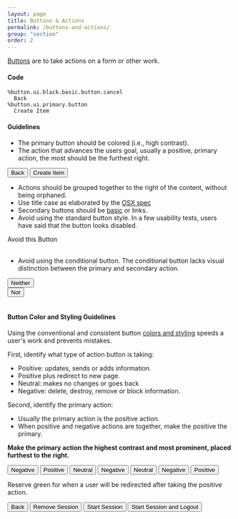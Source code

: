 ```yaml
---
layout: page
title: Buttons & Actions
permalink: /buttons-and-actions/
group: "section"
order: 2
---
```


[Buttons](http://semantic-ui.com/elements/button.html#basic) are to take actions on a form or other work.

#### Code

    %button.ui.black.basic.button.cancel
      Back
    %button.ui.primary.button
      Create Item

#### Guidelines
- The primary button should be colored (i.e., high contrast).
- The action that advances the users goal, usually a positive, primary action, the most should be the furthest right.

<button class="ui black basic button cancel">
  Back
</button>
<button class="ui primary button">
  Create Item
</button>

- Actions should be grouped together to the right of the content, without being orphaned.
- Use title case as elaborated by the [OSX spec](https://developer.apple.com/library/mac/documentation/UserExperience/Conceptual/OSXHIGuidelines/TerminologyWording.html#//apple_ref/doc/uid/20000957-CH15-SW4)
- Secondary buttons should be [basic](http://semantic-ui.com/elements/button.html#basic) or links.
- Avoid using the standard button style. In a few usability tests, users have said that the button looks disabled.

<div class="ui button">
  Avoid this Button
</div>
<br>

- Avoid using the conditional button. The conditional button lacks visual distinction between the primary and secondary action.
<div class="ui buttons">
  <button class="ui negative button">Neither</button>
  <div class="or"></div>
  <button class="ui primary button">Nor</button>
</div>
<br>

#### Button Color and Styling Guidelines
Using the conventional and consistent button [colors and styling](http://uxmovement.com/buttons/how-button-color-contrast-guides-users-to-action/) speeds a user's work and prevents mistakes.

First, identify what type of action button is taking:

- Positive: updates, sends or adds information.
- Positive plus redirect to new page.
- Neutral: makes no changes or goes back
- Negative: delete, destroy, remove or block information.

Second, identify the primary action:

- Usually the primary action is the positive action. 
- When positive and negative actions are together, make the positive the primary.

**Make the primary action the highest contrast and most prominent, placed furthest to the right.**

<button class="ui red basic button">
  Negative
</button>
<button class="ui primary button">Positive</button><i class="checkmark icon"></i>

<button class="ui black basic button">
  Neutral
</button>
<button class="ui negative button">Negative</button><i class="checkmark icon"></i>

<button class="ui black basic button">
  Neutral
</button>
<button class="ui red basic button">
  Negative
</button>
<button class="ui primary button">Positive</button><i class="checkmark icon"></i>

Reserve green for when a user will be redirected after taking the positive action.

<button class="ui black basic button">
  Back
</button>
<button class="ui red basic button">
  Remove Session
</button>
<button class="ui blue basic button">
  Start Session
</button>
<button class="ui green button">
  Start Session and Logout
</button><i class="checkmark icon"></i>
